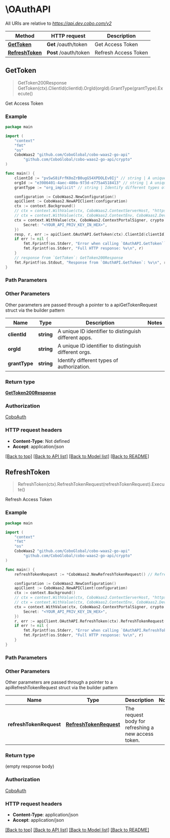 # \OAuthAPI

All URIs are relative to *https://api.dev.cobo.com/v2*

Method | HTTP request | Description
------------- | ------------- | -------------
[**GetToken**](OAuthAPI.md#GetToken) | **Get** /oauth/token | Get Access Token
[**RefreshToken**](OAuthAPI.md#RefreshToken) | **Post** /oauth/token | Refresh Access Token



## GetToken

> GetToken200Response GetToken(ctx).ClientId(clientId).OrgId(orgId).GrantType(grantType).Execute()

Get Access Token



### Example

```go
package main

import (
	"context"
	"fmt"
	"os"
	CoboWaas2 "github.com/CoboGlobal/cobo-waas2-go-api"
        "github.com/CoboGlobal/cobo-waas2-go-api/crypto"
)

func main() {
	clientId := "pvSwS8iFrfK0oZrB0ugG54XPDOLEv0Ij" // string | A unique ID identifier to distinguish different apps.
	orgId := "e3986401-4aec-480a-973d-e775a4518413" // string | A unique ID identifier to distinguish different orgs.
	grantType := "org_implicit" // string | Identify different types of authorization.

	configuration := CoboWaas2.NewConfiguration()
	apiClient := CoboWaas2.NewAPIClient(configuration)
	ctx := context.Background()
	// ctx = context.WithValue(ctx, CoboWaas2.ContextServerHost, "https://api[.xxx].cobo.com/v2")
	// ctx = context.WithValue(ctx, CoboWaas2.ContextEnv, CoboWaas2.DevEnv)
	ctx = context.WithValue(ctx, CoboWaas2.ContextPortalSigner, crypto.Ed25519Signer{
		Secret: "<YOUR_API_PRIV_KEY_IN_HEX>",
	})
	resp, r, err := apiClient.OAuthAPI.GetToken(ctx).ClientId(clientId).OrgId(orgId).GrantType(grantType).Execute()
	if err != nil {
		fmt.Fprintf(os.Stderr, "Error when calling `OAuthAPI.GetToken``: %v\n", err)
		fmt.Fprintf(os.Stderr, "Full HTTP response: %v\n", r)
	}
	// response from `GetToken`: GetToken200Response
	fmt.Fprintf(os.Stdout, "Response from `OAuthAPI.GetToken`: %v\n", resp)
}
```

### Path Parameters



### Other Parameters

Other parameters are passed through a pointer to a apiGetTokenRequest struct via the builder pattern


Name | Type | Description  | Notes
------------- | ------------- | ------------- | -------------
 **clientId** | **string** | A unique ID identifier to distinguish different apps. | 
 **orgId** | **string** | A unique ID identifier to distinguish different orgs. | 
 **grantType** | **string** | Identify different types of authorization. | 

### Return type

[**GetToken200Response**](GetToken200Response.md)

### Authorization

[CoboAuth](../README.md#CoboAuth)

### HTTP request headers

- **Content-Type**: Not defined
- **Accept**: application/json

[[Back to top]](#) [[Back to API list]](../README.md#documentation-for-api-endpoints)
[[Back to Model list]](../README.md#documentation-for-models)
[[Back to README]](../README.md)


## RefreshToken

> RefreshToken(ctx).RefreshTokenRequest(refreshTokenRequest).Execute()

Refresh Access Token



### Example

```go
package main

import (
	"context"
	"fmt"
	"os"
	CoboWaas2 "github.com/CoboGlobal/cobo-waas2-go-api"
        "github.com/CoboGlobal/cobo-waas2-go-api/crypto"
)

func main() {
	refreshTokenRequest := *CoboWaas2.NewRefreshTokenRequest() // RefreshTokenRequest | The request body for refreshing a new access token.

	configuration := CoboWaas2.NewConfiguration()
	apiClient := CoboWaas2.NewAPIClient(configuration)
	ctx := context.Background()
	// ctx = context.WithValue(ctx, CoboWaas2.ContextServerHost, "https://api[.xxx].cobo.com/v2")
	// ctx = context.WithValue(ctx, CoboWaas2.ContextEnv, CoboWaas2.DevEnv)
	ctx = context.WithValue(ctx, CoboWaas2.ContextPortalSigner, crypto.Ed25519Signer{
		Secret: "<YOUR_API_PRIV_KEY_IN_HEX>",
	})
	r, err := apiClient.OAuthAPI.RefreshToken(ctx).RefreshTokenRequest(refreshTokenRequest).Execute()
	if err != nil {
		fmt.Fprintf(os.Stderr, "Error when calling `OAuthAPI.RefreshToken``: %v\n", err)
		fmt.Fprintf(os.Stderr, "Full HTTP response: %v\n", r)
	}
}
```

### Path Parameters



### Other Parameters

Other parameters are passed through a pointer to a apiRefreshTokenRequest struct via the builder pattern


Name | Type | Description  | Notes
------------- | ------------- | ------------- | -------------
 **refreshTokenRequest** | [**RefreshTokenRequest**](RefreshTokenRequest.md) | The request body for refreshing a new access token. | 

### Return type

 (empty response body)

### Authorization

[CoboAuth](../README.md#CoboAuth)

### HTTP request headers

- **Content-Type**: application/json
- **Accept**: application/json

[[Back to top]](#) [[Back to API list]](../README.md#documentation-for-api-endpoints)
[[Back to Model list]](../README.md#documentation-for-models)
[[Back to README]](../README.md)


